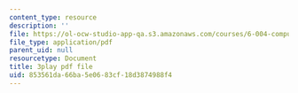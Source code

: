 ```yaml
---
content_type: resource
description: ''
file: https://ol-ocw-studio-app-qa.s3.amazonaws.com/courses/6-004-computation-structures-spring-2017/853561da66ba5e0683cf18d3874988f4_VkVe_wNU6RI.pdf
file_type: application/pdf
parent_uid: null
resourcetype: Document
title: 3play pdf file
uid: 853561da-66ba-5e06-83cf-18d3874988f4
---
```

